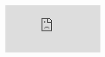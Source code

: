 
<div class="relative p-30p 45p">
  <iframe class="absolute w-full h-full inset-0" src="https://player.bilibili.com/player.html?aid=425754846&bvid=BV1t3411T7k6&cid=580777276&page=1&as_wide=1&high_quality=1&danmaku=0&autoplay=0" frameborder="no" scrolling="no"></iframe>
</div>








